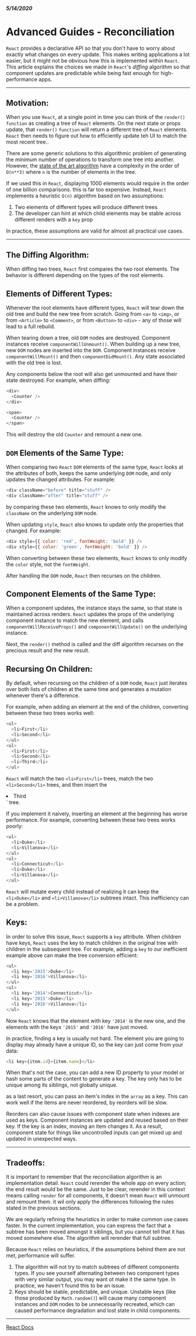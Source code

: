 ##### 5/14/2020
# Advanced Guides - Reconciliation
`React` provides a declarative API so that you don't have to worry about exactly what changes on every update.  This makes writing applications a lot easier, but it might not be obvious how this is implemented within `React`.  This article explains the choices we made in `React`'s _diffing_ algorithm so that component updates are predictable while being fast enough for high-performance apps.

---

## Motivation: 
When you use `React`, at a single point in time you can think of the `render()` `function` as creating a tree of `React` elements.  On the next state or props update, that `render()` `function` will return a different tree of `React` elements.  `React` then needs to figure out how to efficiently update teh UI to match the most recent tree..

There are some generic solutions to this algorithmic problem of generating the minimum number of operations to transform one tree into another.  However, the [state of the art algorithm](https://grfia.dlsi.ua.es/ml/algorithms/references/editsurvey_bille.pdf) have a complexity in the order of `O(n**3)` where `n` is the number of elements in the tree.

If we used this in `React`, displaying 1000 elements would require in the order of one billion comparisons.  this is far too expensive.  Instead, `React` implements a heuristic `O(n)` algorithm based on two assumptions:
  1. Two elements of different types will produce different trees
  2. The developer can hint at which child elements may be stable across different renders with a `key` prop

In practice, these assumptions are valid for almost all practical use cases.

---

## The Diffing Algorithm:
When diffing two trees, `React` first compares the two root elements.  The behavior is different depending on the types of the root elements.

## Elements of Different Types:
Whenever the root elements have different types, `React` will tear down the old tree and build the new tree from scratch.  Going from `<a>` to `<img>`, or from `<Article>` to `<Comment>`, or from `<Button>` to `<div>` - any of those will lead to a full rebuild.

When tearing down a tree, old `DOM` nodes are destroyed.  Component instances receive `componentWillUnmount()`.  When building up a new tree, new `DOM` nodes are inserted into the `DOM`.  Component instances receive `componentWillMount()` and then `componentDidMount()`.  Any state associated with the old tree is lost.

Any components below the root will also get unmounted and have their state destroyed.  For example, when diffing:

```js
<div>
  <Counter />
</div>

<span>
  <Counter />
</span>
```

This will destroy the old `Counter` and remount a new one.

## `DOM` Elements of the Same Type:
When comparing two `React` `DOM` elements of the same type, `React` looks at the attributes of both, keeps the same underlying `DOM` node, and only updates the changed attributes.  For example:

```js
<div className="before" title="stuff" />
<div className="after" title="stuff" />
```

by comparing these two elements, `React` knows to only modify the `className` on the underlying `DOM` node.

When updating `style`, `React` also knows to update only the properties that changed.  For example:

```js
<div style={{ color: 'red', fontWeight: 'bold' }} />
<div style={{ color: 'green', fontWeight: 'bold' }} />
```

When converting between these two elements, `React` knows to only modify the `color` style, not the `fontWeight`.

After handling the `DOM` node, `React` then recurses on the children.

## Component Elements of the Same Type:
When a component updates, the instance stays the same, so that state is maintained across renders.  `React` updates the props of the underlying component instance to match the new element, and calls `componentWillReceiveProps()` and `componentWillUpdate()` on the underlying instance.

Next, the `render()` method is called and the diff algorithm recurses on the precious result and the new result.

## Recursing On Children:
By default, when recursing on the children of a `DOM` node, `React` just iterates over both lists of children at the same time and generates a mutation whenever there's a difference.

For example, when adding an element at the end of the children, converting between these two trees works well:

```js
<ul>
  <li>First</li>
  <li>Second</li>
</ul>
<ul>
  <li>First</li>
  <li>Second</li>
  <li>Third</li>
</ul>
```

`React` will match the two `<li>First</li>` trees, match the two `<li>Second</li>` trees, and then insert the <li>Third</li>` tree.

If you implement it naively, inserting an element at the beginning has worse performance.  For example, converting between these two trees works poorly:

```js
<ul>
  <li>Duke</li>
  <li>Villanova</li>
</ul>
<ul>
  <li>Connecticut</li>
  <li>Duke</li>
  <li>Villanova</li>
</ul>
```

`React` will mutate every child instead of realizing it can keep the `<li>Duke</li>` and `<li>Villanova</li>` subtrees intact.  This inefficiency can be a problem.

## Keys:
In order to solve this issue, `React` supports a `key` attribute.  When children have keys, `React` uses the key to match children in the original tree with children in the subsequent tree.  For example, adding a `key` to our inefficient example above can make the tree conversion efficient:

```js
<ul>
  <li key='2015'>Duke</li>
  <li key='2016'>Villanova</li>
</ul>
<ul>
  <li key='2014'>Connecticut</li>
  <li key='2015'>Duke</li>
  <li key='2016'>Villanova</li>
</ul>
```

Now `React` knows that the element with key `'2014'` is the new one, and the elements with the keys `'2015'` and `'2016'` have just moved.

In practice, finding a key is usually not hard.  The element you are going to display may already have a unique ID, so the key can just come from your data:

```js
<li key={item.id}>{item.name}</li>
```

When that's not the case, you can add a new ID property to your model or hash some parts of the content to generate a key.  The key only has to be unique among its siblings, not globally unique.

as a last resort, you can pass an item's index in the `array` as a key.  This can work well if the items are never reordered, by reorders will be slow.

Reorders can also cause issues with component state when indexes are used as keys.  Component instances are updated and reused based on their key. If the key is an index, moving an item changes it.  As a result, component state for things like uncontrolled inputs can get mixed up and updated in unexpected ways.

---

## Tradeoffs:
It is important to remember that the reconciliation algorithm is an implementation detail. `React` could rerender the whole app on every action; the end result would be the same.  Just to be clear, rerender in this context means calling `render` for all components, it doesn't mean `React` will unmount and remount them.  it wil only apply the differences following the rules stated in the previous sections.

We are regularly refining the heuristics in order to make common use cases faster.  In the current implementation, you can express the fact that a subtree has been moved amongst it siblings, but you cannot tell that it has moved somewhere else.  The algorithm will rerender that full subtree.

Because `React` relies on heuristics, if the assumptions behind them are not met, performance will suffer.
  1. The algorithm will not try to match subtrees of different components types.  If you see yourself alternating between two component types with very similar output, you may want ot make it the same type. In practice, we haven't found this to be an issue.
  2. Keys should be stable, predictable, and unique.  Unstable keys (like those produced by `Math.random()`) will cause many component instances and `DOM` nodes to be unnecessarily recreated, which can caused performance degradation and lost state in child components.

---

[React Docs](https://reactjs.org/docs/reconciliation.html)